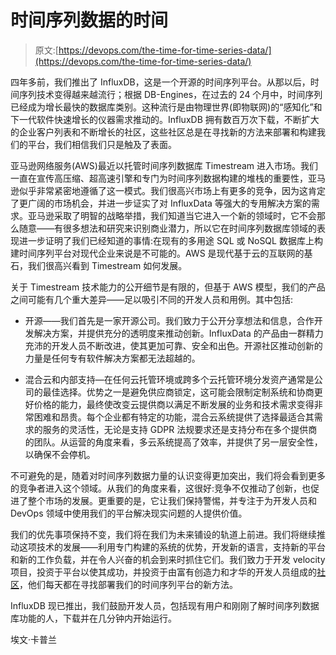 # 时间序列数据的时间

> 原文:[https://devops.com/the-time-for-time-series-data/](https://devops.com/the-time-for-time-series-data/)

四年多前，我们推出了 InfluxDB，这是一个开源的时间序列平台。从那以后，时间序列技术变得越来越流行；根据 DB-Engines，在过去的 24 个月中，时间序列已经成为增长最快的数据库类别。这种流行是由物理世界(即物联网)的“感知化”和下一代软件快速增长的仪器需求推动的。InfluxDB 拥有数百万次下载，不断扩大的企业客户列表和不断增长的社区，这些社区总是在寻找新的方法来部署和构建我们的平台，我们相信我们只是触及了表面。

亚马逊网络服务(AWS)最近以托管时间序列数据库 Timestream 进入市场。我们一直在宣传高压缩、超高速引擎和专门为时间序列数据构建的堆栈的重要性，亚马逊似乎非常紧密地遵循了这一模式。我们很高兴市场上有更多的竞争，因为这肯定了更广阔的市场机会，并进一步证实了对 InfluxData 等强大的专用解决方案的需求。亚马逊采取了明智的战略举措，我们知道当它进入一个新的领域时，它不会那么随意——有很多想法和研究来识别商业潜力，所以它在时间序列数据库领域的表现进一步证明了我们已经知道的事情:在现有的多用途 SQL 或 NoSQL 数据库上构建时间序列平台对现代企业来说是不可能的。AWS 是现代基于云的互联网的基石，我们很高兴看到 Timestream 如何发展。

关于 Timestream 技术能力的公开细节是有限的，但基于 AWS 模型，我们的产品之间可能有几个重大差异——足以吸引不同的开发人员和用例。其中包括:

*   开源——我们首先是一家开源公司。我们致力于公开分享想法和信息，合作开发解决方案，并提供充分的透明度来推动创新。InfluxData 的产品由一群精力充沛的开发人员不断改进，使其更加可靠、安全和出色。开源社区推动创新的力量是任何专有软件解决方案都无法超越的。

*   混合云和内部支持—在任何云托管环境或跨多个云托管环境分发资产通常是公司的最佳选择。优势之一是避免供应商锁定，这可能会限制定制系统和协商更好价格的能力，最终使改变云提供商以满足不断发展的业务和技术需求变得非常困难和昂贵。每个企业都有特定的功能，混合云系统提供了选择最适合其需求的服务的灵活性，无论是支持 GDPR 法规要求还是支持分布在多个提供商的团队。从运营的角度来看，多云系统提高了效率，并提供了另一层安全性，以确保不会停机。

不可避免的是，随着对时间序列数据力量的认识变得更加突出，我们将会看到更多的竞争者进入这个领域。从我们的角度来看，这很好:竞争不仅推动了创新，也促进了整个市场的发展。更重要的是，它让我们保持警惕，并专注于为开发人员和 DevOps 领域中使用我们的平台解决现实问题的人提供价值。

我们的优先事项保持不变，我们将在我们为未来铺设的轨道上前进。我们将继续推动这项技术的发展——利用专门构建的系统的优势，开发新的语言，支持新的平台和新的工作负载，并在令人兴奋的机会到来时抓住它们。我们致力于开发 velocity 项目，投资于平台以使其成功，并投资于由富有创造力和才华的开发人员组成的[社区](https://www.influxdata.com/developers/)，他们每天都在寻找部署我们的时间序列平台的新方法。

InfluxDB 现已推出，我们鼓励开发人员，包括现有用户和刚刚了解时间序列数据库功能的人，下载并在几分钟内开始运行。

埃文·卡普兰